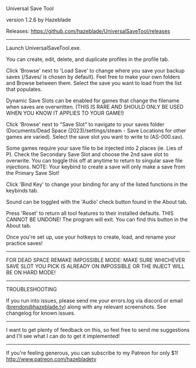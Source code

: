 Universal Save Tool

version 1.2.6
by Hazeblade

Releases:
https://github.com/hazeblade/UniversalSaveTool/releases

--------------------------------------------

Launch UniversalSaveTool.exe.

You can create, edit, delete, and duplicate profiles in the profile tab.

Click 'Browse' next to 'Load Save' to change where you save your backup saves (/Saves/ is chosen by default). Feel free to make your own folders and Browse between them.
Select the save you want to load from the list that populates.

Dynamic Save Slots can be enabled for games that change the filename when saves are overwritten. (THIS IS RARE AND SHOULD ONLY BE USED WHEN YOU KNOW IT APPLIES TO YOUR GAME!)

Click 'Browse' next to "Save Slot" to navigate to your saves folder (Documents/Dead Space (2023)/settings/steam - Save Locations for other games are varied).
Select the save slot you want to write to (AS-000.sav).

Some games require your save file to be injected into 2 places (ie. Lies of P). Check the Secondary Save Slot and choose the 2nd save slot to overwrite. You can toggle this off at anytime to return to singular save file injections. NOTE: Your keybind to create a save will only make a save from the Primary Save Slot!

Click 'Bind Key' to change your binding for any of the listed functions in the keybinds tab.

Sound can be toggled with the 'Audio' check button found in the About tab.

Press 'Reset' to return all tool features to their installed defaults. THIS CANNOT BE UNDONE! The program will exit. You can find this button in the About tab.

Once you're set up, use your hotkeys to create, load, and rename your practice saves!

--------------------------------------------

FOR DEAD SPACE REMAKE IMPOSSIBLE MODE: MAKE SURE WHICHEVER SAVE SLOT YOU PICK IS ALREADY ON IMPOSSIBLE OR THE INJECT WILL BE ON HARD MODE!

--------------------------------------------

TROUBLESHOOTING

If you run into issues, please send me your errors.log via discord or email (brendon@hazeblade.tv) along with any relevant screenshots. See changelog for known issues.

--------------------------------------------

I want to get plenty of feedback on this, so feel free to send me suggestions and I'll see what I can do to get it implemented!

--------------------------------------------

If you're feeling generous, you can subscribe to my Patreon for only $1!
http://www.patreon.com/hazebladetv
